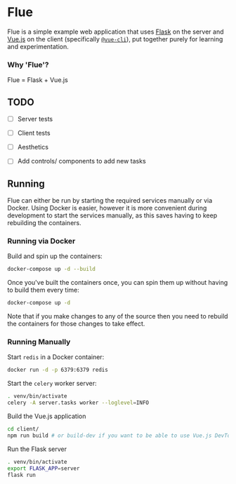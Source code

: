 # Flue #

Flue is a simple example web application that uses
[Flask](https://flask.palletsprojects.com/en/2.0.x/) on the server and
[Vue.js](https://vuejs.org/) on the client (specifically
[`@vue-cli`](https://cli.vuejs.org/)), put together purely for learning and
experimentation.

### Why 'Flue'? ###

Flue = Flask + Vue.js

## TODO ##

- [ ] Server tests
- [ ] Client tests
- [ ] Aesthetics
- [ ] Add controls/ components to add new tasks


## Running ##

Flue can either be run by starting the required services manually or via Docker.
Using Docker is easier, however it is more convenient during development to
start the services manually, as this saves having to keep rebuilding the
containers.

### Running via Docker ###

Build and spin up the containers:

```bash
docker-compose up -d --build
```

Once you've built the containers once, you can spin them up without having to
build them every time:

```bash
docker-compose up -d
```

Note that if you make changes to any of the source then you need to rebuild the
containers for those changes to take effect.

### Running Manually ###

Start `redis` in a Docker container:

```bash
docker run -d -p 6379:6379 redis
```

Start the `celery` worker server:

```bash
. venv/bin/activate
celery -A server.tasks worker --loglevel=INFO
```

Build the Vue.js application

```bash
cd client/
npm run build # or build-dev if you want to be able to use Vue.js DevTools
```

Run the Flask server

```bash
. venv/bin/activate
export FLASK_APP=server
flask run
```
